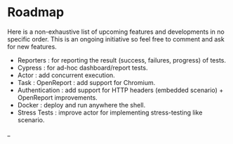 # Roadmap

Here is a non-exhaustive list of upcoming features and developments in no specific order. This is an ongoing
initiative so feel free to comment and ask for new features.

- Reporters : for reporting the result (success, failures, progress) of tests.
- Cypress : for ad-hoc dashboard/report tests.
- Actor : add concurrent execution.
- Task : OpenReport : add support for Chromium.
- Authentication : add support for HTTP headers (embedded scenario) + OpenReport improvements.
- Docker : deploy and run anywhere the shell.
- Stress Tests : improve actor for implementing stress-testing like scenario.

_
